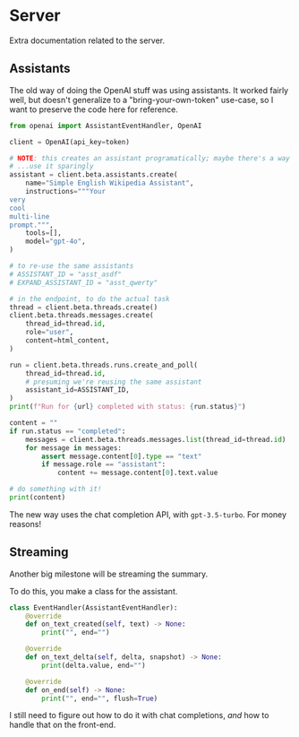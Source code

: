 # Server

Extra documentation related to the server.

## Assistants

The old way of doing the OpenAI stuff was using assistants. It worked fairly well, but doesn't generalize to a "bring-your-own-token" use-case, so I want to preserve the code here for reference.

```python
from openai import AssistantEventHandler, OpenAI

client = OpenAI(api_key=token)

# NOTE: this creates an assistant programatically; maybe there's a way to just 'update' one
# ...use it sparingly
assistant = client.beta.assistants.create(
    name="Simple English Wikipedia Assistant",
    instructions="""Your
very
cool
multi-line
prompt.""",
    tools=[],
    model="gpt-4o",
)

# to re-use the same assistants
# ASSISTANT_ID = "asst_asdf"
# EXPAND_ASSISTANT_ID = "asst_qwerty"

# in the endpoint, to do the actual task
thread = client.beta.threads.create()
client.beta.threads.messages.create(
    thread_id=thread.id,
    role="user",
    content=html_content,
)

run = client.beta.threads.runs.create_and_poll(
    thread_id=thread.id,
    # presuming we're reusing the same assistant
    assistant_id=ASSISTANT_ID,
)
print(f"Run for {url} completed with status: {run.status}")

content = ""
if run.status == "completed":
    messages = client.beta.threads.messages.list(thread_id=thread.id)
    for message in messages:
        assert message.content[0].type == "text"
        if message.role == "assistant":
            content += message.content[0].text.value

# do something with it!
print(content)
```

The new way uses the chat completion API, with `gpt-3.5-turbo`. For money reasons!

## Streaming

Another big milestone will be streaming the summary.

To do this, you make a class for the assistant.

```python
class EventHandler(AssistantEventHandler):
    @override
    def on_text_created(self, text) -> None:
        print("", end="")

    @override
    def on_text_delta(self, delta, snapshot) -> None:
        print(delta.value, end="")

    @override
    def on_end(self) -> None:
        print("", end="", flush=True)
```

I still need to figure out how to do it with chat completions, _and_ how to handle that on the front-end.
